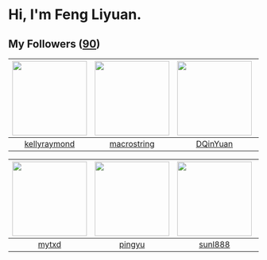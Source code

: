 # Hi, I'm Feng Liyuan.

## My Followers ([90](https://github.com/SunRunAway?tab=followers))

| <img src="https://avatars.githubusercontent.com/u/58126365?v=4" width="150" height="150" /> | <img src="https://avatars.githubusercontent.com/u/35601156?v=4" width="150" height="150" /> | <img src="https://avatars.githubusercontent.com/u/23725000?v=4" width="150" height="150" /> | <img src="https://avatars.githubusercontent.com/u/14999922?v=4" width="150" height="150" /> |
| :-----------------------------------------------------------------------------------------: | :-----------------------------------------------------------------------------------------: | :-----------------------------------------------------------------------------------------: | :-----------------------------------------------------------------------------------------: |
|                       [kellyraymond](https://github.com/kellyraymond)                       |                        [macrostring](https://github.com/macrostring)                        |                           [DQinYuan](https://github.com/DQinYuan)                           |                        [chenlinholl](https://github.com/chenlinholl)                        |

| <img src="https://avatars.githubusercontent.com/u/43415053?v=4" width="150" height="150" /> | <img src="https://avatars.githubusercontent.com/u/1907938?v=4" width="150" height="150" /> | <img src="https://avatars.githubusercontent.com/u/9254545?v=4" width="150" height="150" /> | <img src="https://avatars.githubusercontent.com/u/24202964?v=4" width="150" height="150" /> |
| :-----------------------------------------------------------------------------------------: | :----------------------------------------------------------------------------------------: | :----------------------------------------------------------------------------------------: | :-----------------------------------------------------------------------------------------: |
|                              [mytxd](https://github.com/mytxd)                              |                             [pingyu](https://github.com/pingyu)                            |                            [sunl888](https://github.com/sunl888)                           |                        [hazelnutsgz](https://github.com/hazelnutsgz)                        |